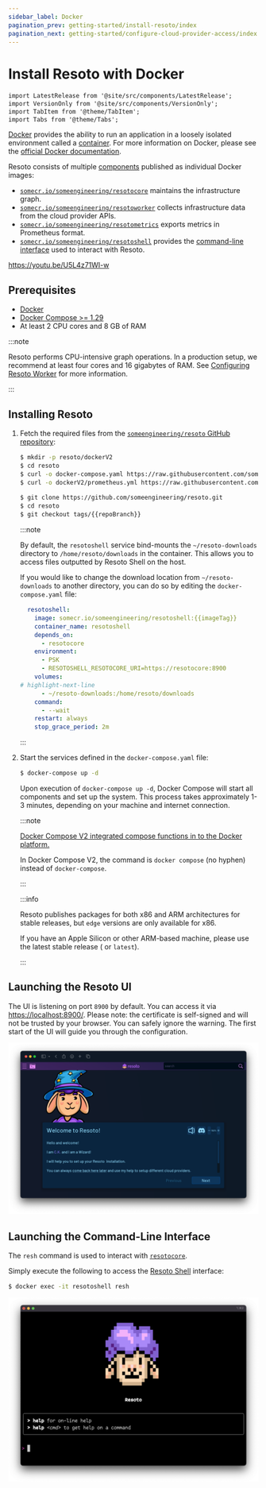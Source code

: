 ```yaml
---
sidebar_label: Docker
pagination_prev: getting-started/install-resoto/index
pagination_next: getting-started/configure-cloud-provider-access/index
---
```


# Install Resoto with Docker

```mdx-code-block
import LatestRelease from '@site/src/components/LatestRelease';
import VersionOnly from '@site/src/components/VersionOnly';
import TabItem from '@theme/TabItem';
import Tabs from '@theme/Tabs';
```

[Docker](https://docker.com) provides the ability to run an application in a loosely isolated environment called a [container](https://docs.docker.com/get-started/overview#containers). For more information on Docker, please see the [official Docker documentation](https://docs.docker.com).

Resoto consists of multiple [components](../../concepts/components/index.md) published as individual Docker images:

- [`somecr.io/someengineering/resotocore`](https://hub.docker.com/repository/docker/someengineering/resotocore) maintains the infrastructure graph.
- [`somecr.io/someengineering/resotoworker`](https://hub.docker.com/repository/docker/someengineering/resotoworker) collects infrastructure data from the cloud provider APIs.
- [`somecr.io/someengineering/resotometrics`](https://hub.docker.com/repository/docker/someengineering/resotometrics) exports metrics in Prometheus format.
- [`somecr.io/someengineering/resotoshell`](https://hub.docker.com/repository/docker/someengineering/resotoshell) provides the [command-line interface](../../reference/cli/index.md) used to interact with Resoto.

https://youtu.be/U5L4z71WI-w

## Prerequisites

- [Docker](https://docs.docker.com/get-started#download-and-install-docker)
- [Docker Compose >= 1.29](https://docs.docker.com/compose/install/)
- At least 2 CPU cores and 8 GB of RAM

:::note

Resoto performs CPU-intensive graph operations. In a production setup, we recommend at least four cores and 16 gigabytes of RAM. See [Configuring Resoto Worker](../../reference/configuration/worker.md#multi-core-machines) for more information.

:::

## Installing Resoto

1. Fetch the required files from the [`someengineering/resoto` GitHub repository](https://github.com/someengineering/resoto):

   <Tabs>
   <TabItem value="curl" label="curl">

   ```bash
   $ mkdir -p resoto/dockerV2
   $ cd resoto
   $ curl -o docker-compose.yaml https://raw.githubusercontent.com/someengineering/resoto/{{repoBranch}}/docker-compose.yaml
   $ curl -o dockerV2/prometheus.yml https://raw.githubusercontent.com/someengineering/resoto/{{repoBranch}}/dockerV2/prometheus.yml
   ```

   </TabItem>
   <TabItem value="git" label="git">

   ```bash
   $ git clone https://github.com/someengineering/resoto.git
   $ cd resoto
   $ git checkout tags/{{repoBranch}}
   ```

   </TabItem>
   </Tabs>

   :::note

   By default, the `resotoshell` service bind-mounts the `~/resoto-downloads` directory to `/home/resoto/downloads` in the container. This allows you to access files outputted by Resoto Shell on the host.

   If you would like to change the download location from `~/resoto-downloads` to another directory, you can do so by editing the `docker-compose.yaml` file:

   ```yaml
     resotoshell:
       image: somecr.io/someengineering/resotoshell:{{imageTag}}
       container_name: resotoshell
       depends_on:
         - resotocore
       environment:
         - PSK
         - RESOTOSHELL_RESOTOCORE_URI=https://resotocore:8900
       volumes:
   # highlight-next-line
         - ~/resoto-downloads:/home/resoto/downloads
       command:
         - --wait
       restart: always
       stop_grace_period: 2m
   ```

   :::

2. Start the services defined in the `docker-compose.yaml` file:

   ```bash
   $ docker-compose up -d
   ```

   Upon execution of `docker-compose up -d`, Docker Compose will start all components and set up the system. This process takes approximately 1-3 minutes, depending on your machine and internet connection.

   :::note

   [Docker Compose V2 integrated compose functions in to the Docker platform.](https://docs.docker.com/compose/#compose-v2-and-the-new-docker-compose-command)

   In Docker Compose V2, the command is `docker compose` (no hyphen) instead of `docker-compose`.

   :::

   <VersionOnly allowed="current">

   :::info

   Resoto publishes packages for both x86 and ARM architectures for stable releases, but `edge` versions are only available for x86.

   If you have an Apple Silicon or other ARM-based machine, please use the latest stable release (<LatestRelease /> or `latest`).

   :::

   </VersionOnly>

## Launching the Resoto UI

The UI is listening on port `8900` by default. You can access it via [https://localhost:8900/](https://localhost:8900/). Please note: the certificate is self-signed and will not be trusted by your browser. You can safely ignore the warning. The first start of the UI will guide you through the configuration.

![](./img/ui-ck-wizard.png)

## Launching the Command-Line Interface

The `resh` command is used to interact with [`resotocore`](../../concepts/components/core.md).

Simply execute the following to access the [Resoto Shell](../../concepts/components/shell.md) interface:

```bash
$ docker exec -it resotoshell resh
```

![Resoto Shell](./img/resoto-shell.png)
